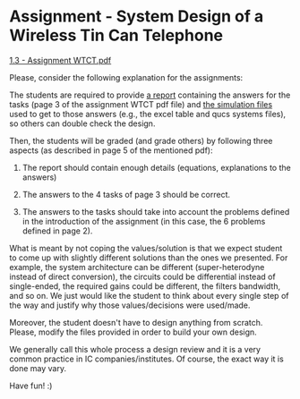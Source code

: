 # Assignment - System Design of a Wireless Tin Can Telephone

[1.3 - Assignment WTCT.pdf](docs/1.3%20-%20Assignment%20WTCT.pdf)

Please, consider the following explanation for the assignments:

The students are required to provide <ins>a report</ins> containing the answers for the tasks (page 3 of the assignment WTCT pdf file) and <ins>the simulation files</ins> used to get to those answers (e.g., the excel table and qucs systems files), so others can double check the design.

Then, the students will be graded (and grade others) by following three aspects (as described in page 5 of the mentioned pdf):

1. The report should contain enough details (equations, explanations to the answers)

2. The answers to the 4 tasks of page 3 should be correct.

3. The answers to the tasks should take into account the problems defined in the introduction of the assignment (in this case, the 6 problems defined in page 2).

What is meant by not coping the values/solution is that we expect student to come up with slightly different solutions than the ones we presented. For example, the system architecture can be different (super-heterodyne instead of direct conversion), the circuits could be differential instead of single-ended, the required gains could be different, the filters bandwidth, and so on. We just would like the student to think about every single step of the way and justify why those values/decisions were used/made. 

Moreover, the student doesn't have to design anything from scratch. Please, modify the files provided in order to build your own design. 

We generally call this whole process a design review and it is a very common practice in IC companies/institutes. Of course, the exact way it is done may vary.

Have fun! :)


